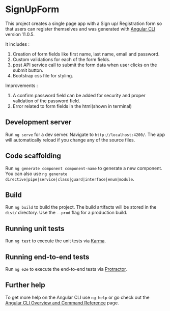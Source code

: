 # SignUpForm

This project creates a single page app with a Sign up/ Registration form so that users can register themselves and was generated with [Angular CLI](https://github.com/angular/angular-cli) version 11.0.5.

It includes :

1. Creation of form fields like first name, last name, email and password.
2. Custom validations for each of the form fields.
3. post API service call to submit the form data when user clicks on the submit button.
4. Bootstrap css file for styling.

Improvements :

1. A confirm password field can be added for security and proper validation of the password field.
2. Error related to form fields in the html(shown in terminal)

## Development server

Run `ng serve` for a dev server. Navigate to `http://localhost:4200/`. The app will automatically reload if you change any of the source files.

## Code scaffolding

Run `ng generate component component-name` to generate a new component. You can also use `ng generate directive|pipe|service|class|guard|interface|enum|module`.

## Build

Run `ng build` to build the project. The build artifacts will be stored in the `dist/` directory. Use the `--prod` flag for a production build.

## Running unit tests

Run `ng test` to execute the unit tests via [Karma](https://karma-runner.github.io).

## Running end-to-end tests

Run `ng e2e` to execute the end-to-end tests via [Protractor](http://www.protractortest.org/).

## Further help

To get more help on the Angular CLI use `ng help` or go check out the [Angular CLI Overview and Command Reference](https://angular.io/cli) page.
